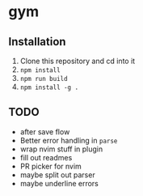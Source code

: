 # gym

## Installation

1. Clone this repository and cd into it
2. `npm install`
3. `npm run build`
4. `npm install -g .`

## TODO

- after save flow
- Better error handling in `parse`
- wrap nvim stuff in plugin
- fill out readmes
- PR picker for nvim
- maybe split out parser
- maybe underline errors
